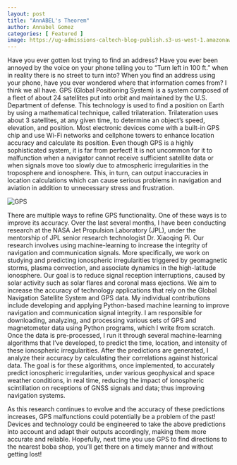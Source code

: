 ```yaml
---
layout: post
title: "AnnABEL's Theorem" 
author: Annabel Gomez
categories: [ Featured ]
image: https://ug-admissions-caltech-blog-publish.s3-us-west-1.amazonaws.com/images/2020/11/ionosphere.jpgg
---
```


Have you ever gotten lost trying to find an address? Have you ever been annoyed by the voice on your phone telling you to “Turn left in 100 ft.” when in reality there is no street to turn into? When you find an address using your phone, have you ever wondered where that information comes from? I think we all have. GPS (Global Positioning System) is a system composed of a fleet of about 24 satellites put into orbit and maintained by the U.S. Department of defense. This technology is used to find a position on Earth by using a mathematical technique, called trilateration. Trilateration uses about 3 satellites, at any given time, to determine an object’s speed, elevation, and position. Most electronic devices come with a built-in GPS chip and use Wi-Fi networks and cellphone towers to enhance location accuracy and calculate its position. Even though GPS is a highly sophisticated system, it is far from perfect! It is not uncommon for it to malfunction when a navigator cannot receive sufficient satellite data or when signals move too slowly due to atmospheric irregularities in the troposphere and ionosphere. This, in turn, can output inaccuracies in location calculations which can cause serious problems in navigation and aviation in addition to unnecessary stress and frustration. 

![GPS](https://ug-admissions-caltech-blog-publish.s3-us-west-1.amazonaws.com/images/2020/11/satellite_4.jpg)

There are multiple ways to refine GPS functionality. One of these ways is to improve its accuracy. Over the last several months, I have been conducting research at the NASA Jet Propulsion Laboratory (JPL), under the mentorship of JPL senior research technologist Dr. Xiaoqing Pi. Our research involves using machine-learning to increase the integrity of navigation and communication signals. More specifically, we work on studying and predicting ionospheric irregularities triggered by geomagnetic storms, plasma convection, and associate dynamics in the high-latitude ionosphere. Our goal is to reduce signal reception interruptions, caused by solar activity such as solar flares and coronal mass ejections. We aim to increase the accuracy of technology applications that rely on the Global Navigation Satellite System and GPS data. My individual contributions include developing and applying Python-based machine learning to improve navigation and communication signal integrity. I am responsible for downloading, analyzing, and processing various sets of GPS and magnetometer data using Python programs, which I write from scratch. Once the data is pre-processed, I run it through several machine-learning algorithms that I’ve developed, to predict the time, location, and intensity of these ionospheric irregularities. After the predictions are generated, I analyze their accuracy by calculating their correlations against historical data. The goal is for these algorithms, once implemented, to accurately predict ionospheric irregularities, under various geophysical and space weather conditions, in real time, reducing the impact of ionospheric scintillation on receptions of GNSS signals and data; thus improving navigation systems. 
 
As this research continues to evolve and the accuracy of these predictions increases, GPS malfunctions could potentially be a problem of the past! Devices and technology could be engineered to take the above predictions into account and adapt their outputs accordingly, making them more accurate and reliable. Hopefully, next time you use GPS to find directions to the nearest boba shop, you’ll get there on a timely manner and without getting lost!
